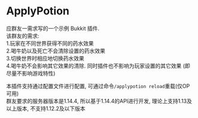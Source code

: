 # ApplyPotion
应群友一需求写的一个示例 Bukkit 插件.  
该群友的需求:  
1.玩家在不同世界获得不同的药水效果  
2.喝牛奶以及死亡不会清除设置的药水效果  
3.切换世界时相应地切换药水效果  
4.喝牛奶不会影响其它效果的清除. 同时插件也不影响为玩家设置的其它效果 (即尽量不影响游戏特性)  

本插件支持通过配置文件进行配置, 可通过命令`/applypotion reload`重载(仅OP可用)  
群友要求的服务器版本是1.14.4, 所以基于1.14.4的API进行开发, 理论上支持1.13及以上版本, 不支持1.12.2及以下版本
